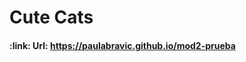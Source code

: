 <h1 align="left"> Cute Cats </h1>

<h4 align="left">
:link: Url: <a href="https://paulabravic.github.io/mod2-prueba">https://paulabravic.github.io/mod2-prueba</a>
</h4>


